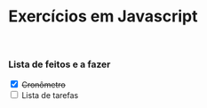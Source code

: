 <h1>Exercícios em Javascript</h1>
<br>
<h3>Lista de feitos e a fazer</h3>
<input id="cronometro" type="checkbox" checked>
<label for="cronometro"><del>Cronômetro</del></label>
<br>
<input id="lista_de_tarefas" type="checkbox" >
<label for="lista_de_tarefas">Lista de tarefas</label>